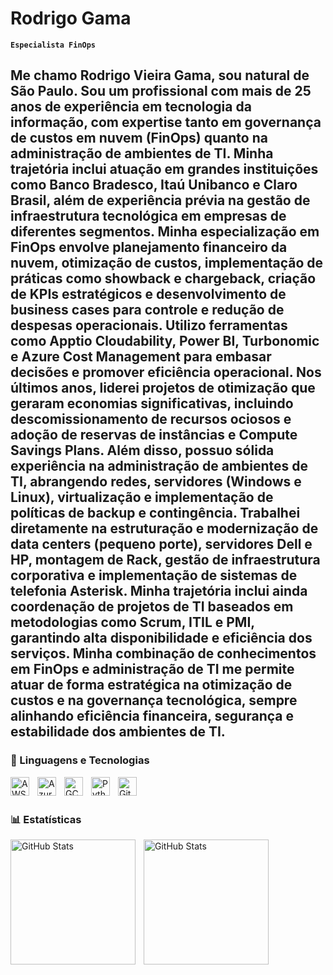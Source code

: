 # Rodrigo Gama

**`Especialista FinOps`**

Me chamo Rodrigo Vieira Gama, sou natural de São Paulo. 
Sou um profissional com mais de 25 anos de experiência em tecnologia da informação, com expertise tanto em governança de custos em nuvem (FinOps) quanto na administração de ambientes de TI. Minha trajetória inclui atuação em grandes instituições como Banco Bradesco, Itaú Unibanco e Claro Brasil, além de experiência prévia na gestão de infraestrutura tecnológica em empresas de diferentes segmentos.
Minha especialização em FinOps envolve planejamento financeiro da nuvem, otimização de custos, implementação de práticas como showback e chargeback, criação de KPIs estratégicos e desenvolvimento de business cases para controle e redução de despesas operacionais. Utilizo ferramentas como Apptio Cloudability, Power BI, Turbonomic e Azure Cost Management para embasar decisões e promover eficiência operacional. Nos últimos anos, liderei projetos de otimização que geraram economias significativas, incluindo descomissionamento de recursos ociosos e adoção de reservas de instâncias e Compute Savings Plans.
Além disso, possuo sólida experiência na administração de ambientes de TI, abrangendo redes, servidores (Windows e Linux), virtualização e implementação de políticas de backup e contingência. Trabalhei diretamente na estruturação e modernização de data centers (pequeno porte), servidores Dell e HP, montagem de Rack, gestão de infraestrutura corporativa e implementação de sistemas de telefonia Asterisk. Minha trajetória inclui ainda coordenação de projetos de TI baseados em metodologias como Scrum, ITIL e PMI, garantindo alta disponibilidade e eficiência dos serviços.
Minha combinação de conhecimentos em FinOps e administração de TI me permite atuar de forma estratégica na otimização de custos e na governança tecnológica, sempre alinhando eficiência financeira, segurança e estabilidade dos ambientes de TI. 
---

### 🤖 Linguagens e Tecnologias

<img 
    align="left" 
    alt="AWS"
    title="AWS" 
    width="30px" 
    style="padding-right: 10px;" 
    src="https://cdn.jsdelivr.net/gh/devicons/devicon@latest/icons/amazonwebservices/amazonwebservices-original-wordmark.svg"        
/>
<img 
    align="left" 
    alt="Azure" 
    title="Azure"
    width="30px" 
    style="padding-right: 10px;"
    src="https://cdn.jsdelivr.net/gh/devicons/devicon@latest/icons/azure/azure-original.svg"          
/>
<img 
    align="left" 
    alt="GCP" 
    title="GCP"
    width="30px" 
    style="padding-right: 10px;"
    src="https://cdn.jsdelivr.net/gh/devicons/devicon@latest/icons/googlecloud/googlecloud-original.svg"          
/>
<img 
    align="left" 
    alt="Python"
    title="Python" 
    width="30px" 
    style="padding-right: 10px;"
    src="https://cdn.jsdelivr.net/gh/devicons/devicon@latest/icons/python/python-original.svg"           
/>
<img 
    align="left" 
    alt="GitHub"
    title="GitHub" 
    width="30px" 
    style="padding-right: 10px;"
    src="https://cdn.jsdelivr.net/gh/devicons/devicon@latest/icons/github/github-original.svg"          
/>


<br/>
<br/>

### 📊 Estatísticas

<p>
  <img 
    align="left" 
    alt="GitHub Stats" 
    height="200" 
    style="padding-right: 10px;" 
    src="https://github-readme-stats.vercel.app/api?username=Gama81&show_icons=true&theme=tokyonight&include_all_commits=true&locale=pt-br" 
  />

<img 
      align="left" 
      alt="GitHub Stats" 
      height="200" 
      src="https://github-readme-stats.vercel.app/api/top-langs/?username=Gama81&theme=tokyonight&layout=compact&custom_title=Tecnologias&langs_count=9" 
  />

</p>
